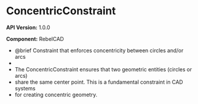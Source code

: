 # ConcentricConstraint

**API Version:** 1.0.0

**Component:** RebelCAD

* @brief Constraint that enforces concentricity between circles and/or arcs
 * 
 * The ConcentricConstraint ensures that two geometric entities (circles or arcs)
 * share the same center point. This is a fundamental constraint in CAD systems
 * for creating concentric geometry.

